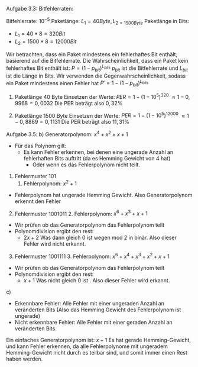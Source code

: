 Aufgabe 3.3: Bitfehlerraten:


Bitfehlerrate: $10^{-5}$
Paketlänge: $L_{1} =40Byte, L_{2 = 1500Byte}$
Paketlänge in Bits: 
- $L_{1} =40*8 =320 Bit$
- $L_{2} =1500*8 =12000 Bit$

Wir betrachten, dass ein Paket mindestens ein fehlerhaftes Bit enthält, basierend auf die Bitfehlerrate.
Die Wahrscheinlichkeit, dass ein Paket kein fehlerhaftes Bit enthält ist:
$P =(1-p_{bit})^{L_{bits}}$
$p_{bit}$ ist die Bitfehlerrate und $L_{bit}$ ist die Länge in Bits.
Wir verwenden die Gegenwahrscheinlichkeit, sodass ein Paket mindestens einen Fehler hat
$P' =1- (1-p_{bit})^{L_{bits}}$
1. Paketlänge 40 Byte
Einsetzen der Werte:
$PER= 1-(1-10^{5})^{320}$
$\approx 1- 0,9968=0,0032$
Die PER beträgt also $0,32\%$

2. Paketlänge 1500 Byte
Einsetzen der Werte:
$PER= 1-(1-10^{5})^{12000}$
$\approx 1- 0,8869=0,1131$
Die PER beträgt also $11,31\%$

Aufgabe 3.5:
b)
Generatorpolynom: $x^4+x^2+x+1$
- Für das Polynom gilt:
	- Es kann Fehler erkennen, bei denen eine ungerade Anzahl an fehlerhaften Bits auftritt (da es Hemming Gewicht von 4 hat)
		- Oder wenn es das Fehlerpolynom nicht teilt.

1. Fehlermuster 101
	1. Fehlerpolynom: $x^2+1$
- Fehlerpolynom hat ungerade Hemming Gewicht. Also Generatorpolynom erkennt den Fehler

2. Fehlermuster 1001011
	2. Fehlerpolynom: $x^{6}+x^{3}+x+1$
- Wir prüfen ob das Generatorpolynom das Fehlerpolynom teilt
- Polynomdivision ergibt den rest: 
	- $2x+2$ Was dann gleich 0 ist wegen mod 2 in binär. Also dieser Fehler wird nicht erkannt.

3. Fehlermuster 1001111
	3. Fehlerpolynom: $x^{6}+x^{4}+x^{3}+x^{2}+x+1$
- Wir prüfen ob das Generatorpolynom das Fehlerpolynom teilt
- Polynomdivision ergibt den rest: 
	- $x+1$ Was nicht gleich 0 ist . Also dieser Fehler wird erkannt.

c) 
- Erkennbare Fehler: Alle Fehler mit einer ungeraden Anzahl an veränderten Bits (Also das Hemming Gewicht des Fehlerpolynom ist ungerade)
- Nicht erkennbare Fehler: Alle Fehler mit einer geraden Anzahl an veränderten Bits.

Ein einfaches Generatorpolynom ist: $x+1$
Es hat gerade Hemming-Gewicht, und kann Fehler erkennen, da alle Fehlerpolynome mit ungeradem Hemming-Gewicht nicht durch es teilbar sind, und somit immer einen Rest haben werden. 